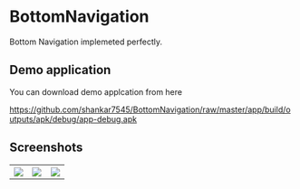 # BottomNavigation

Bottom Navigation implemeted perfectly.


## Demo application

You can download demo applcation from here

https://github.com/shankar7545/BottomNavigation/raw/master/app/build/outputs/apk/debug/app-debug.apk

## Screenshots
<table width="100%">
	<tr>
	  <th width="33%"><img src="https://github.com/shankar7545/BottomNavigation/raw/master/Screenshots/games.png"></th>
	  <th width="33%"><img src="https://github.com/shankar7545/BottomNavigation/raw/master/Screenshots/home.png"></th>
	  <th width="33%"><img src="https://github.com/shankar7545/BottomNavigation/raw/master/Screenshots/profile.png"></th>
	</tr>
</table>
